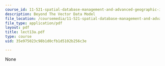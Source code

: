 ```yaml
---
course_id: 11-521-spatial-database-management-and-advanced-geographic-information-systems-spring-2003
description: Beyond The Vector Data Model
file_location: /coursemedia/11-521-spatial-database-management-and-advanced-geographic-information-systems-spring-2003/35e975023c98b1d0cfb1d5102b256c3e_lect13a.pdf
file_type: application/pdf
layout: pdf
title: lect13a.pdf
type: course
uid: 35e975023c98b1d0cfb1d5102b256c3e

---
```

None